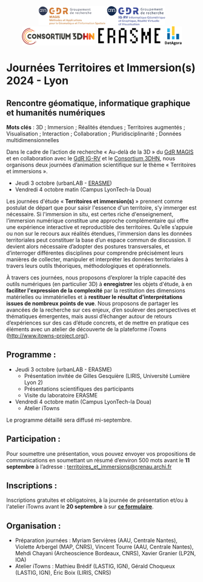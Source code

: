 <div align="center" width="70%">
 <img src="Logo-GDR_MAGIS.jpg" alt="Logo Magis" height="50pt"/> 
 <img src="Logo-GDR_IGRV.jpg" alt="Logo IGRV" height="50pt"/> 
 <img src="logo_consortium_3D_HN.png" alt="Logo Consortium 3D HN" height="50pt"/>
 <img src="logo_erasme.png" alt="Logo Erasme" height="50pt"/>
 <img src="logo_datagora.png" alt="Logo Datagora" height="50pt"/>
</div>

# Journées Territoires et Immersion(s) 2024 - Lyon

## Rencontre géomatique, informatique graphique et humanités numériques

**Mots clés** : 3D ; Immersion ; Réalités étendues ; Territoires augmentés ; Visualisation ; Interaction ; Collaboration ; Pluridisciplinarité ; Données multidimensionnelles

Dans le cadre de l’action de recherche « Au-delà de la 3D » du [GdR MAGIS](https://gdr-magis.cnrs.fr/) et en collaboration avec le [GdR IG-RV](https://gdr-igrv.fr/) et le [Consortium 3DHN](https://shs3d.hypotheses.org/), nous organisons deux journées d’animation scientifique sur le thème « Territoires et immersions ».

- Jeudi 3 octobre (urbanLAB - [ERASME](https://www.linkedin.com/company/erasme-urbanlab/))
- Vendredi 4 octobre matin (Campus LyonTech-la Doua)

Les journées d'étude « **Territoires et immersion(s)** » prennent comme postulat de départ que pour saisir l'essence d'un territoire, s'y immerger est nécessaire. Si l'immersion in situ, est certes riche d'enseignement, l’immersion numérique constitue une approche complémentaire qui offre une expérience interactive et reproductible des territoires. Qu’elle s’appuie ou non sur le recours aux réalités étendues, l'immersion dans les données territoriales peut constituer la base d’un espace commun de discussion. Il devient alors nécessaire d’adopter des postures transversales, et d’interroger différentes disciplines pour comprendre précisément leurs manières de collecter, manipuler et interpréter les données territoriales à travers leurs outils théoriques, méthodologiques et opérationnels. 

À travers ces journées, nous proposons d’explorer la triple capacité des outils numériques (en particulier 3D) à **enregistrer** les objets d'étude, à en **faciliter l'expression de la complexité** par la restitution des dimensions matérielles ou immatérielles et à **restituer le résultat d'interprétations issues de nombreux points de vue**. Nous proposons de partager les avancées de la recherche sur ces enjeux, d’en soulever des perspectives et thématiques émergentes, mais aussi d’échanger autour de retours d’expériences sur des cas d’étude concrets, et de mettre en pratique ces éléments avec un atelier de découverte de la plateforme iTowns (http://www.itowns-project.org/).

## Programme :
- Jeudi 3 octobre (urbanLAB - ERASME)
  - Présentation invitée de Gilles Gesquière (LIRIS, Université Lumière Lyon 2)
  - Présentations scientifiques des participants
  - Visite du laboratoire ERASME
- Vendredi 4 octobre matin (Campus LyonTech-la Doua)
  - Atelier iTowns

Le programme détaillé sera diffusé mi-septembre.

## Participation :
Pour soumettre une présentation, vous pouvez envoyer vos propositions de communications en soumettant un résumé d’environ 500 mots avant le **11 septembre** à l’adresse : territoires_et_immersions@crenau.archi.fr

## Inscriptions :
Inscriptions gratuites et obligatoires, à la journée de présentation et/ou à l'atelier iTowns avant le **20 septembre** à sur **[ce formulaire](https://forms.gle/FisZ6rv4X45GyEKk6)**.


## Organisation :
- Préparation journées : Myriam Servières (AAU, Centrale Nantes), Violette Arbergel (MAP, CNRS), Vincent Tourre (AAU, Centrale Nantes), Mehdi Chayani (Archeoscience Bordeaux, CNRS), Xavier Granier (LP2N, IOA)
- Atelier iTowns : Mathieu Brédif (LASTIG, IGN), Gérald Choqueux (LASTIG, IGN), Éric Boix (LIRIS, CNRS)

